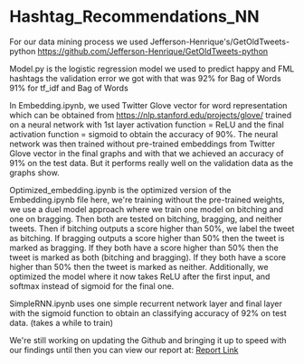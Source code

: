 # Hashtag_Recommendations_NN

For our data mining process we used Jefferson-Henrique's/GetOldTweets-python
https://github.com/Jefferson-Henrique/GetOldTweets-python

Model.py is the logistic regression model we used to predict happy and FML hashtags the validation error we got with that was 92% for Bag of Words
91% for tf_idf and Bag of Words

In Embedding.ipynb, we used Twitter Glove vector for word representation which can be obtained from
https://nlp.stanford.edu/projects/glove/ trained on a neural network with 1st layer activation function = ReLU and the final activation function = sigmoid to obtain the accuracy of 90%. The neural network was then trained without pre-trained embeddings from Twitter Glove vector in the final graphs and with that we achieved an accuracy of 91% on the test data. But it performs really well on the validation data as the graphs show.

Optimized_embedding.ipynb is the optimized version of the Embedding.ipynb file here, we're training without the pre-trained weights, we use a duel model approach where we train one model on bitching and one on bragging. Then both are tested on bitching, bragging, and neither tweets. Then if bitching outputs a score higher than 50%, we label the tweet as bitching. If bragging outputs a score higher than 50% then the tweet is marked as bragging. If they both have a score higher than 50% then the tweet is marked as both (bitching and bragging). If they both have a score higher than 50% then the tweet is marked as neither. Additionally, we optimized the model where it now takes ReLU after the first input, and softmax instead of sigmoid for the final one.

SimpleRNN.ipynb uses one simple recurrent network layer and final layer with the sigmoid function to obtain an classifying accuracy of 92% on test data. (takes a while to train)

We're still working on updating the Github and bringing it up to speed with our findings until then you can view our report at: [Report Link](https://docs.google.com/document/d/1xffgs0fqMzrzvINqbOXSkrlccr0DsVIU2Wh7T6cvDBg/edit?usp=sharing)
